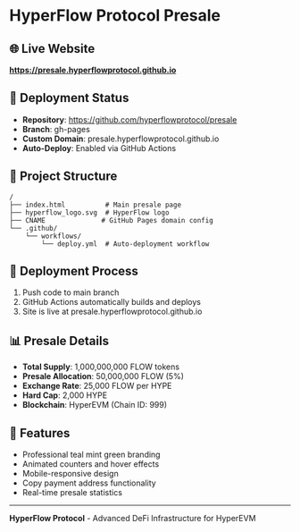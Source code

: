 # HyperFlow Protocol Presale

## 🌐 Live Website
**https://presale.hyperflowprotocol.github.io**

## 🚀 Deployment Status
- **Repository**: https://github.com/hyperflowprotocol/presale
- **Branch**: gh-pages
- **Custom Domain**: presale.hyperflowprotocol.github.io
- **Auto-Deploy**: Enabled via GitHub Actions

## 📁 Project Structure
```
/
├── index.html          # Main presale page
├── hyperflow_logo.svg  # HyperFlow logo
├── CNAME              # GitHub Pages domain config
└── .github/
    └── workflows/
        └── deploy.yml  # Auto-deployment workflow
```

## 🔄 Deployment Process
1. Push code to main branch
2. GitHub Actions automatically builds and deploys
3. Site is live at presale.hyperflowprotocol.github.io

## 📊 Presale Details
- **Total Supply**: 1,000,000,000 FLOW tokens
- **Presale Allocation**: 50,000,000 FLOW (5%)
- **Exchange Rate**: 25,000 FLOW per HYPE
- **Hard Cap**: 2,000 HYPE
- **Blockchain**: HyperEVM (Chain ID: 999)

## 🎯 Features
- Professional teal mint green branding
- Animated counters and hover effects
- Mobile-responsive design
- Copy payment address functionality
- Real-time presale statistics

---

**HyperFlow Protocol** - Advanced DeFi Infrastructure for HyperEVM
